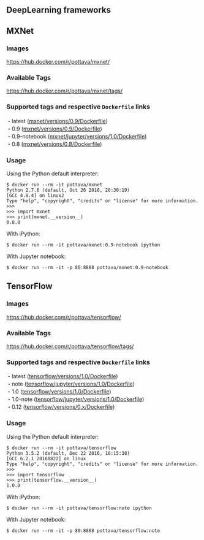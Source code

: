 DeepLearning frameworks
---

## MXNet

### Images

https://hub.docker.com/r/pottava/mxnet/

### Available Tags

https://hub.docker.com/r/pottava/mxnet/tags/

### Supported tags and respective `Dockerfile` links

・latest ([mxnet/versions/0.9/Dockerfile](https://github.com/pottava/docker-dl-framework/blob/master/mxnet/versions/0.9/Dockerfile))  
・0.9 ([mxnet/versions/0.9/Dockerfile](https://github.com/pottava/docker-dl-framework/blob/master/mxnet/versions/0.9/Dockerfile))  
・0.9-notebook ([mxnet/jupyter/versions/1.0/Dockerfile](https://github.com/pottava/docker-dl-framework/blob/master/mxnet/jupyter/versions/1.0/Dockerfile))  
・0.8 ([mxnet/versions/0.8/Dockerfile](https://github.com/pottava/docker-dl-framework/blob/master/mxnet/versions/0.8/Dockerfile))  

### Usage

Using the Python default interpreter:

```
$ docker run --rm -it pottava/mxnet
Python 2.7.6 (default, Oct 26 2016, 20:30:19)
[GCC 4.8.4] on linux2
Type "help", "copyright", "credits" or "license" for more information.
>>>
>>> import mxnet
>>> print(mxnet.__version__)
0.8.0
```

With iPython:

```
$ docker run --rm -it pottava/mxnet:0.9-notebook ipython
```

With Jupyter notebook:

```
$ docker run --rm -it -p 80:8888 pottava/mxnet:0.9-notebook
```


## TensorFlow

### Images

https://hub.docker.com/r/pottava/tensorflow/

### Available Tags

https://hub.docker.com/r/pottava/tensorflow/tags/

### Supported tags and respective `Dockerfile` links

・latest ([tensorflow/versions/1.0/Dockerfile](https://github.com/pottava/docker-dl-framework/blob/master/tensorflow/versions/1.0/Dockerfile))  
・note ([tensorflow/jupyter/versions/1.0/Dockerfile](https://github.com/pottava/docker-dl-framework/blob/master/tensorflow/jupyter/versions/1.0/Dockerfile))  
・1.0 ([tensorflow/versions/1.0/Dockerfile](https://github.com/pottava/docker-dl-framework/blob/master/tensorflow/versions/1.0/Dockerfile))  
・1.0-note ([tensorflow/jupyter/versions/1.0/Dockerfile](https://github.com/pottava/docker-dl-framework/blob/master/tensorflow/jupyter/versions/1.0/Dockerfile))  
・0.12 ([tensorflow/versions/0.x/Dockerfile](https://github.com/pottava/docker-dl-framework/blob/master/tensorflow/versions/0.x/Dockerfile))  

### Usage

Using the Python default interpreter:

```
$ docker run --rm -it pottava/tensorflow
Python 3.5.2 (default, Dec 22 2016, 10:15:38)
[GCC 6.2.1 20160822] on linux
Type "help", "copyright", "credits" or "license" for more information.
>>>
>>> import tensorflow
>>> print(tensorflow.__version__)
1.0.0
```

With iPython:

```
$ docker run --rm -it pottava/tensorflow:note ipython
```

With Jupyter notebook:

```
$ docker run --rm -it -p 80:8888 pottava/tensorflow:note
```
